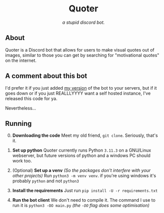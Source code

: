 <h1 align="center">Quoter</h1>
<p align="center"><i>a stupid discord bot.</i></p>

## About
Quoter is a Discord bot that allows for users to make visual quotes out of images, similar to those you can get by searching for "motivational quotes" on the internet.

## A comment about this bot
I'd prefer it if you just added [my version](https://discord.com/oauth2/authorize?client_id=1034045810993803325&permissions=274877959168&scope=applications.commands%20bot) of the bot to your servers, but if it goes down or if you just REALLLYYYY want a self hosted instance, I've released this code for ya.

Nevertheless...
## Running
0. **Downloading the code**
Meet my old friend, `git clone`. Seriously, that's it.

2. **Set up python**
Quoter currently runs Python `3.11.3` on a GNU/Linux webserver, but future versions of python and a windows PC should work too.

3. (Optional) **Set up a venv**
*(So the packages don't interfere with your other projects)*
Run `python3 -m venv venv`. if you're using windows it's probably `python` and not `python3`

4. **Install the requirements**
Just run `pip install -U -r requirements.txt`

5. **Run the bot client**
We don't need to compile it. The command I use to run it is `python3 -OO main.py`
*(the `-OO` flag does some optimisation)*
